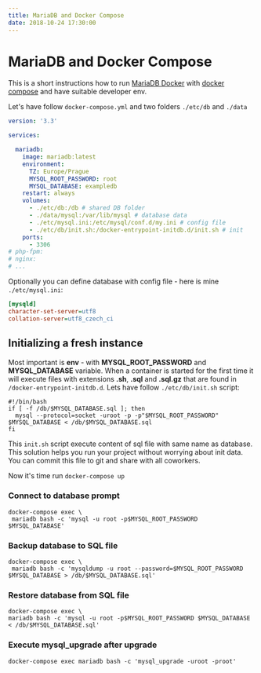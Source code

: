 ```yaml
---
title: MariaDB and Docker Compose
date: 2018-10-24 17:30:00
---
```


# MariaDB and Docker Compose

This is a short instructions how to run [MariaDB Docker](https://hub.docker.com/_/mariadb/) with 
[docker compose](https://docs.docker.com/compose/) and have suitable developer env.

Let's have follow `docker-compose.yml` and two folders `./etc/db` and `./data`

```yaml
version: '3.3'

services:

  mariadb:
    image: mariadb:latest
    environment:
      TZ: Europe/Prague
      MYSQL_ROOT_PASSWORD: root
      MYSQL_DATABASE: exampledb
    restart: always
    volumes:
      - ./etc/db:/db # shared DB folder
      - ./data/mysql:/var/lib/mysql # database data
      - ./etc/mysql.ini:/etc/mysql/conf.d/my.ini # config file
      - ./etc/db/init.sh:/docker-entrypoint-initdb.d/init.sh # init
    ports:
      - 3306
# php-fpm:
# nginx:
# ...
```

Optionally you can define database with config file - here is mine `./etc/mysql.ini`:

```ini
[mysqld]
character-set-server=utf8
collation-server=utf8_czech_ci
```

## Initializing a fresh instance

Most important is **env** - with **MYSQL_ROOT_PASSWORD** and **MYSQL_DATABASE** variable.
When a container is started for the first time it will execute
files with extensions **.sh**, **.sql** and **.sql.gz** that are 
found in `/docker-entrypoint-initdb.d`. Lets have follow `./etc/db/init.sh` script:

```shell
#!/bin/bash
if [ -f /db/$MYSQL_DATABASE.sql ]; then
  mysql --protocol=socket -uroot -p -p"$MYSQL_ROOT_PASSWORD" $MYSQL_DATABASE < /db/$MYSQL_DATABASE.sql
fi
```

This `init.sh` script execute content of sql file with same name as database.
This solution helps you run your project without worrying about init data.
You can commit this file to git and share with all coworkers.

Now it's time run `docker-compose up`

### Connect to database prompt

```shell
docker-compose exec \
 mariadb bash -c 'mysql -u root -p$MYSQL_ROOT_PASSWORD $MYSQL_DATABASE'
```
### Backup database to SQL file

```shell
docker-compose exec \
 mariadb bash -c 'mysqldump -u root --password=$MYSQL_ROOT_PASSWORD  $MYSQL_DATABASE > /db/$MYSQL_DATABASE.sql'
```

### Restore database from SQL file

```shell
docker-compose exec \
mariadb bash -c 'mysql -u root -p$MYSQL_ROOT_PASSWORD $MYSQL_DATABASE < /db/$MYSQL_DATABASE.sql'
```

### Execute mysql_upgrade after upgrade

```shell
docker-compose exec mariadb bash -c 'mysql_upgrade -uroot -proot'
```